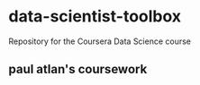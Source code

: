 # data-scientist-toolbox
Repository for the Coursera Data Science course

## paul atlan's coursework
